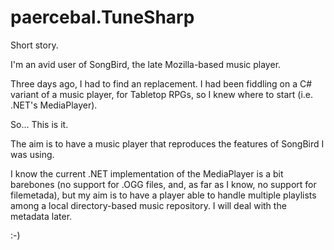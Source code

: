 # paercebal.TuneSharp

Short story.

I'm an avid user of SongBird, the late Mozilla-based music player.

Three days ago, I had to find an replacement. I had been fiddling on a C# variant of a music player, for Tabletop RPGs, so I knew where to start (i.e. .NET's MediaPlayer).

So... This is it.

The aim is to have a music player that reproduces the features of SongBird I was using.

I know the current .NET implementation of the MediaPlayer is a bit barebones (no support for .OGG files, and, as far as I know, no support for filemetada), but my aim is to have a player able to handle multiple playlists among a local directory-based music repository. I will deal with the metadata later.

:-)

